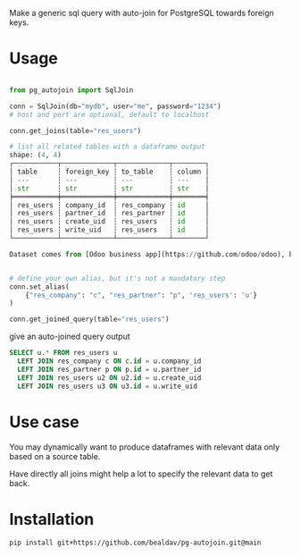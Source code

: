 Make a generic sql query with auto-join for PostgreSQL towards foreign keys.


# Usage

```python

from pg_autojoin import SqlJoin

conn = SqlJoin(db="mydb", user="me", password="1234")
# host and port are optional, default to localhost

conn.get_joins(table="res_users")

# list all related tables with a dataframe output
shape: (4, 4)
┌───────────┬─────────────┬─────────────┬────────┐
│ table     ┆ foreign_key ┆ to_table    ┆ column │
│ ---       ┆ ---         ┆ ---         ┆ ---    │
│ str       ┆ str         ┆ str         ┆ str    │
╞═══════════╪═════════════╪═════════════╪════════╡
│ res_users ┆ company_id  ┆ res_company ┆ id     │
│ res_users ┆ partner_id  ┆ res_partner ┆ id     │
│ res_users ┆ create_uid  ┆ res_users   ┆ id     │
│ res_users ┆ write_uid   ┆ res_users   ┆ id     │
└───────────┴─────────────┴─────────────┴────────┘

Dataset comes from [Odoo business app](https://github.com/odoo/odoo), but you can use it with any PostgreSQL database.

```


```python

# define your own alias, but it's not a mandatory step
conn.set_alias(
    {"res_company": "c", "res_partner": "p", 'res_users': 'u'}
)

conn.get_joined_query(table="res_users")

```

give an auto-joined query output


```sql
SELECT u.* FROM res_users u 
  LEFT JOIN res_company c ON c.id = u.company_id 
  LEFT JOIN res_partner p ON p.id = u.partner_id 
  LEFT JOIN res_users u2 ON u2.id = u.create_uid 
  LEFT JOIN res_users u3 ON u3.id = u.write_uid
```


# Use case

You may dynamically want to produce dataframes with relevant data only based on a source table.

Have directly all joins might help a lot to specify the relevant data to get back.


# Installation

```bash
pip install git+https://github.com/bealdav/pg-autojoin.git@main
```
